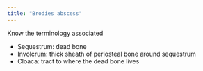 ```yaml
---
title: "Brodies abscess"
---
```

Know the terminology associated
- Sequestrum: dead bone
- Involcrum: thick sheath of periosteal bone around sequestrum
- Cloaca: tract to where the dead bone lives

